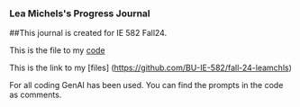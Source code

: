 ### Lea Michels's Progress Journal
##This journal is created for IE 582 Fall24.

This is the file to my [code](https://bu-ie-582.github.io/fall-24-leamchls/Homework_Final_Version.html)

This is the link to my [files] (https://github.com/BU-IE-582/fall-24-leamchls)

For all coding GenAI has been used. You can find the prompts in the code as comments.
